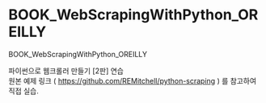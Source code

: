 # BOOK_WebScrapingWithPython_OREILLY
BOOK_WebScrapingWithPython_OREILLY

파이썬으로 웹크롤러 만들기 \[2판\] 연습  
원본 예제 링크 ( https://github.com/REMitchell/python-scraping ) 를 참고하여 직접 실습.

